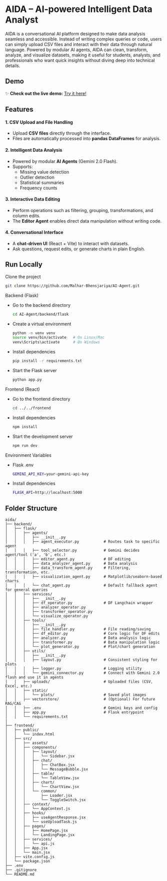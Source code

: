 
# AIDA – AI-powered Intelligent Data Analyst  

AIDA is a conversational AI platform designed to make data analysis seamless and accessible. Instead of writing complex queries or code, users can simply upload CSV files and interact with their data through natural language. Powered by modular AI agents, AIDA can clean, transform, analyze, and visualize datasets, making it useful for students, analysts, and professionals who want quick insights without diving deep into technical details. 
## Demo

✨ **Check out the live demo:** [Try it here!](https://ai-da-six.vercel.app/)
## Features  

#### 1. CSV Upload and File Handling  
- Upload **CSV files** directly through the interface.  
- Files are automatically processed into **pandas DataFrames** for analysis.  

#### 2. Intelligent Data Analysis  
- Powered by modular **AI Agents** (Gemini 2.0 Flash).  
- Supports:  
  - Missing value detection  
  - Outlier detection  
  - Statistical summaries  
  - Frequency counts  

#### 3. Interactive Data Editing  
- Perform operations such as filtering, grouping, transformations, and column edits.  
- The **Editor Agent** enables direct data manipulation without writing code.  

#### 4. Conversational Interface  
- A **chat-driven UI** (React + Vite) to interact with datasets.  
- Ask questions, request edits, or generate charts in plain English.  

## Run Locally

Clone the project

```bash
git clone https://github.com/Malhar-Bhensjariya/AI-Agent.git
```

Backend (Flask)
- Go to the backend directory

    ```bash
    cd AI-Agent/backend/flask
    ```
- Create a virtual environment

    ```bash
    python -m venv venv
    source venv/bin/activate   # On Linux/Mac
    venv\Scripts\activate      # On Windows
    ```
- Install dependencies

    ```bash
    pip install -r requirements.txt
    ```
- Start the Flask server

    ```bash
    python app.py
    ```

Frontend (React)

- Go to the frontend directory

    ```bash
    cd ../../frontend
    ```
- Install dependencies

    ```bash
    npm install
    ```

- Start the development server

    ```bash
    npm run dev
    ```

Environment Variables

- Flask .env

    ```bash
    GEMINI_API_KEY=your-gemini-api-key
    ```
- Install dependencies

    ```bash
    FLASK_API=http://localhost:5000
    ```
## Folder Structure


```text
aida/
├── backend/
│   ├── flask/
│   │   ├── agents/
│   │   │   ├── __init__.py
│   │   │   ├── agent_executor.py           # Routes task to specific agent
│   │   │   ├── tool_selector.py            # Gemini decides agent/tool ('a', 'b', etc.)
│   │   │   ├── editor_agent.py             # DF editing
│   │   │   ├── data_analyzer_agent.py      # Data analysis
│   │   │   ├── data_transform_agent.py     # Filtering, transformation, etc.
│   │   │   ├── visualization_agent.py      # Matplotlib/seaborn-based charts
│   │   │   └── chat_agent.py               # Default fallback agent for general queries
│   │   ├── services/
│   │   │   ├── __init__.py
│   │   │   ├── df_operator.py              # DF Langchain wrapper
│   │   │   ├── analyzer_operator.py
│   │   │   ├── transformer_operator.py
│   │   │   └── visualize_operator.py
│   │   ├── tools/
│   │   │   ├── __init__.py
│   │   │   ├── file_handler.py             # File reading/saving
│   │   │   ├── df_editor.py                # Core logic for DF edits
│   │   │   ├── analyzer.py                 # Data analysis logic
│   │   │   ├── transformer.py              # Data manipulation logic
│   │   │   └── plot_generator.py           # Plot/chart generation
│   │   ├── utils/
│   │   │   ├── __init__.py
│   │   │   ├── layout.py                   # Consistent styling for plots 
│   │   │   ├── logger.py                   # Logging utility
│   │   │   └── gemini_connector.py         # Connect with Gemini 2.0 flash and use it in agents
│   │   ├── uploads/                        # Uploaded files (CSV, Excel, etc.)
│   │   ├── static/
│   │   │   └── plots/                      # Saved plot images
│   │   ├── vectorstore/                    # (Optional) For future RAG/CAG
│   │   ├── .env                            # Gemini keys and config
│   │   ├── app.py                          # Flask entrypoint
│   │   └── requirements.txt
|
├── frontend/
│   ├── public/
│   │   └── index.html
│   ├── src/
│   │   ├── assets/     
│   │   ├── components/
│   │   │   ├── layout/ 
│   │   │   │   └── Sidebar.jsx
│   │   │   ├── chat/ 
│   │   │   │   ├── ChatBox.jsx
│   │   │   │   └── MessageBubble.jsx
│   │   │   ├── table/
│   │   │   │   └── TableView.jsx
│   │   │   ├── chart/
│   │   │   │   └── ChartView.jsx
│   │   │   └── common/
│   │   │       ├── Loader.jsx
│   │   │       └── ToggleSwitch.jsx
│   │   ├── context/
│   │   │   └── AppContext.js
│   │   ├── hooks/
│   │   │   ├── useAgentResponse.jsx
│   │   │   └── useUploadTask.js
│   │   ├── pages/
│   │   │   ├── HomePage.jsx
│   │   │   └── LandingPage.jsx
│   │   ├── services/
│   │   │   └── api.js
│   │   ├── App.jsx
│   │   └── main.jsx
│   ├── vite.config.js
│   └── package.json
├── .env
├── .gitignore
└── README.md

```
